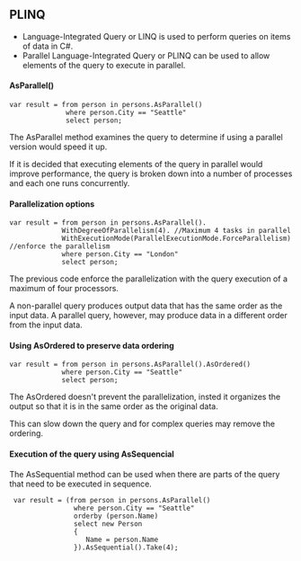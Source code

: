## PLINQ

- Language-Integrated Query or LINQ is used to perform queries on items of data in C#.
- Parallel Language-Integrated Query or PLINQ can be used to allow elements of the query to execute in parallel.

#### AsParallel()
```
var result = from person in persons.AsParallel()
              where person.City == "Seattle"
              select person;
```

The AsParallel method examines the query to determine if using a parallel version would speed it up.

If it is decided that executing elements of the query in parallel would improve performance, the query is broken down into a number of processes and each one runs concurrently.

#### Parallelization options
```
var result = from person in persons.AsParallel().
             WithDegreeOfParallelism(4). //Maximum 4 tasks in parallel
             WithExecutionMode(ParallelExecutionMode.ForceParallelism) //enforce the parallelism
             where person.City == "London"
             select person;
```

The previous code enforce the parallelization with the query execution of a maximum of four processors.

A non-parallel query produces output data that has the same order as the input data. A parallel query, however, may produce data in a different order from the input data.

#### Using AsOrdered to preserve data ordering
```
var result = from person in persons.AsParallel().AsOrdered()
             where person.City == "Seattle"
             select person;
```
The AsOrdered doesn't prevent the parallelization, insted it organizes the output so that it is in the same order as the original data. 

This can slow down the query and for complex queries may remove the ordering.

#### Execution of the query using AsSequencial

The AsSequential method can be used when there are parts of the query that need to be executed in sequence.

```
 var result = (from person in persons.AsParallel()
                where person.City == "Seattle"
                orderby (person.Name)
                select new Person
                {
                   Name = person.Name
                }).AsSequential().Take(4);
```

